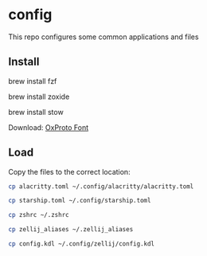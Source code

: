 # config

This repo configures some common applications and files

## Install

brew install fzf

brew install zoxide

brew install stow

Download: [OxProto Font](https://github.com/ryanoasis/nerd-fonts/releases/download/v3.2.1/0xProto.zip)

## Load

Copy the files to the correct location:

```bash
cp alacritty.toml ~/.config/alacritty/alacritty.toml
```

```bash
cp starship.toml ~/.config/starship.toml
```

```bash
cp zshrc ~/.zshrc
```

```bash
cp zellij_aliases ~/.zellij_aliases
```

```bash
cp config.kdl ~/.config/zellij/config.kdl
```
